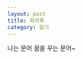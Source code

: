 ```yaml
---
layout: post
title: 회의록
category: 일기
---
```


<!-- ---
{: data-content=" 개념 "} -->

나는 문어
꿈을 꾸는 문어~

